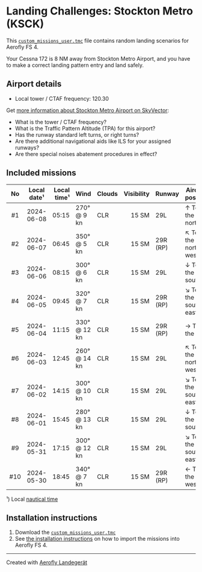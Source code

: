 # Landing Challenges: Stockton Metro (KSCK)

This [`custom_missions_user.tmc`](./custom_missions_user.tmc) file contains random landing scenarios for Aerofly FS 4.

Your Cessna 172 is 8 NM away from Stockton Metro Airport, and you have to make a correct landing pattern entry and land safely.

## Airport details

- Local tower / CTAF frequency: 120.30

Get [more information about Stockton Metro Airport on SkyVector](https://skyvector.com/airport/KSCK):

- What is the tower / CTAF frequency?
- What is the Traffic Pattern Altitude (TPA) for this airport?
- Has the runway standard left turns, or right turns?
- Are there additional navigational aids like ILS for your assigned runways?
- Are there special noises abatement procedures in effect?

## Included missions

| No  | Local date¹ | Local time¹ | Wind         | Clouds | Visibility | Runway   | Aircraft position    |
| :-: | ----------- | ----------: | ------------ | ------ | ---------: | -------- | -------------------- |
| #1  | 2024-06-08  |       05:15 | 270° @ 9 kn  | CLR    |      15 SM | 29L      | ↑ To the north       |
| #2  | 2024-06-07  |       06:45 | 350° @ 5 kn  | CLR    |      15 SM | 29R (RP) | ↖ To the north-west |
| #3  | 2024-06-06  |       08:15 | 300° @ 6 kn  | CLR    |      15 SM | 29L      | ↓ To the south       |
| #4  | 2024-06-05  |       09:45 | 320° @ 7 kn  | CLR    |      15 SM | 29R (RP) | ↘ To the south-east |
| #5  | 2024-06-04  |       11:15 | 330° @ 12 kn | CLR    |      15 SM | 29R (RP) | → To the east        |
| #6  | 2024-06-03  |       12:45 | 260° @ 14 kn | CLR    |      15 SM | 29L      | ↖ To the north-west |
| #7  | 2024-06-02  |       14:15 | 300° @ 10 kn | CLR    |      15 SM | 29L      | ↘ To the south-east |
| #8  | 2024-06-01  |       15:45 | 280° @ 13 kn | CLR    |      15 SM | 29L      | ↓ To the south       |
| #9  | 2024-05-31  |       17:15 | 300° @ 12 kn | CLR    |      15 SM | 29L      | ↘ To the south-east |
| #10 | 2024-05-30  |       18:45 | 340° @ 7 kn  | CLR    |      15 SM | 29R (RP) | ← To the west        |

¹) Local [nautical time](https://en.wikipedia.org/wiki/Nautical_time)

## Installation instructions

1. Download the [`custom_missions_user.tmc`](./custom_missions_user.tmc)
2. See [the installation instructions](https://fboes.github.io/aerofly-missions/docs/generic-installation.html) on how to import the missions into Aerofly FS 4.

---

Created with [Aerofly Landegerät](https://github.com/fboes/aerofly-patterns)
